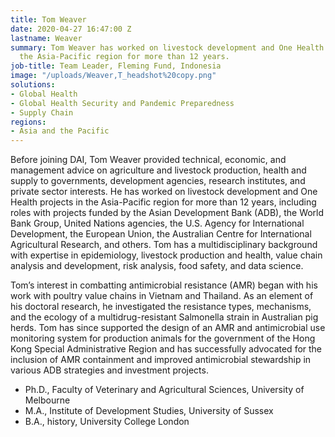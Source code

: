 ```yaml
---
title: Tom Weaver
date: 2020-04-27 16:47:00 Z
lastname: Weaver
summary: Tom Weaver has worked on livestock development and One Health projects in
  the Asia-Pacific region for more than 12 years.
job-title: Team Leader, Fleming Fund, Indonesia
image: "/uploads/Weaver,T_headshot%20copy.png"
solutions:
- Global Health
- Global Health Security and Pandemic Preparedness
- Supply Chain
regions:
- Asia and the Pacific
---
```


Before joining DAI, Tom Weaver provided technical, economic, and management advice on agriculture and livestock production, health and supply to governments, development agencies, research institutes, and private sector interests. He has worked on livestock development and One Health projects in the Asia-Pacific region for more than 12 years, including roles with projects funded by the Asian Development Bank (ADB), the World Bank Group, United Nations agencies, the U.S. Agency for International Development, the European Union, the Australian Centre for International Agricultural Research, and others. Tom has a multidisciplinary background with expertise in epidemiology, livestock production and health, value chain analysis and development, risk analysis, food safety, and data science. 

Tom’s interest in combatting antimicrobial resistance (AMR) began with his work with poultry value chains in Vietnam and Thailand. As an element of his doctoral research, he investigated the resistance types, mechanisms, and the ecology of a multidrug-resistant Salmonella strain in Australian pig herds. Tom has since supported the design of an AMR and antimicrobial use monitoring system for production animals for the government of the Hong Kong Special Administrative Region and has successfully advocated for the inclusion of AMR containment and improved antimicrobial stewardship in various ADB strategies and investment projects.

* Ph.D., Faculty of Veterinary and Agricultural Sciences, University of Melbourne
* M.A., Institute of Development Studies, University of Sussex
* B.A., history, University College London